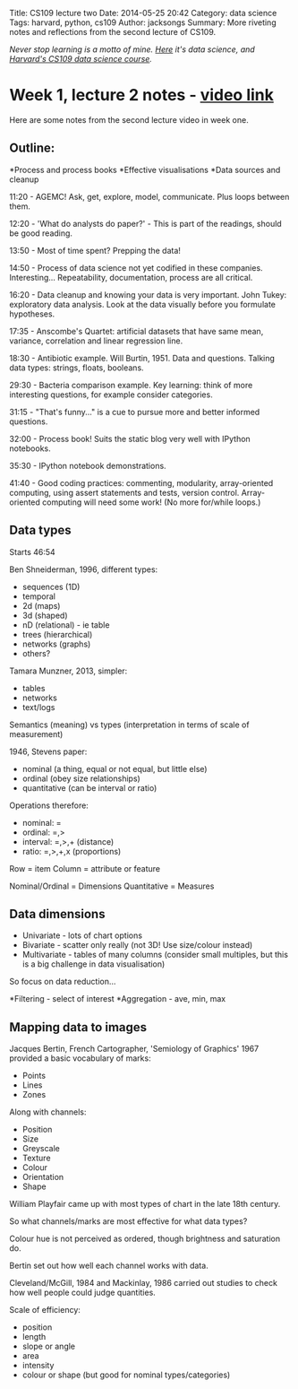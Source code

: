 Title: CS109 lecture two
Date: 2014-05-25 20:42
Category: data science
Tags: harvard, python, cs109
Author: jacksongs
Summary: More riveting notes and reflections from the second lecture of CS109.

*Never stop learning is a motto of mine. [Here](/dabbling-in-data-science.html) it's data science, and [Harvard's CS109 data science course](http://cs109.org/).*

Week 1, lecture 2 notes - [video link](http://cm.dce.harvard.edu/2014/01/14328/L02/index_H264SingleHighBandwidth-16x9.shtml)
=======================

Here are some notes from the second lecture video in week one.

Outline:
--------

*Process and process books
*Effective visualisations
*Data sources and cleanup

11:20 - AGEMC! Ask, get, explore, model, communicate. Plus loops between them.

12:20 - 'What do analysts do paper?' - This is part of the readings, should be good reading.

13:50 - Most of time spent? Prepping the data!

14:50 - Process of data science not yet codified in these companies. Interesting... Repeatability, documentation, process are all critical.

16:20 - Data cleanup and knowing your data is very important. John Tukey: exploratory data analysis. Look at the data visually before you formulate hypotheses.

17:35 - Anscombe's Quartet: artificial datasets that have same mean, variance, correlation and linear regression line.

18:30 - Antibiotic example. Will Burtin, 1951. Data and questions. Talking data types: strings, floats, booleans.

29:30 - Bacteria comparison example. Key learning: think of more interesting questions, for example consider categories.

31:15 - "That's funny..." is a cue to pursue more and better informed questions.

32:00 - Process book! Suits the static blog very well with IPython notebooks.

35:30 - IPython notebook demonstrations.

41:40 - Good coding practices: commenting, modularity, array-oriented computing, using assert statements and tests, version control. Array-oriented computing will need some work! (No more for/while loops.) 

Data types
----------

Starts 46:54

Ben Shneiderman, 1996, different types:

*	sequences (1D)
*	temporal
*	2d (maps)
*	3d (shaped)
*	nD (relational) - ie table
*	trees (hierarchical)
*	networks (graphs)
*	others?

Tamara Munzner, 2013, simpler:

*	tables
*	networks
*	text/logs

Semantics (meaning) vs types (interpretation in terms of scale of measurement)

1946, Stevens paper:

*	nominal (a thing, equal or not equal, but little else)
*	ordinal (obey size relationships)
*	quantitative (can be interval or ratio)

Operations therefore:

*	nominal: =
*	ordinal: =,>
*	interval: =,>,+ (distance)
*	ratio: =,>,+,x (proportions)

Row = item
Column = attribute or feature

Nominal/Ordinal = Dimensions
Quantitative = Measures

Data dimensions
---------------

*	Univariate - lots of chart options
*	Bivariate - scatter only really (not 3D! Use size/colour instead)
*	Multivariate - tables of many columns (consider small multiples, but this is a big challenge in data visualisation)

So focus on data reduction...

*Filtering - select of interest
*Aggregation - ave, min, max

Mapping data to images
----------------------

Jacques Bertin, French Cartographer, 'Semiology of Graphics' 1967 provided a basic vocabulary of marks:

*	Points
*	Lines
*	Zones

Along with channels:

*	Position
*	Size
*	Greyscale
*	Texture
*	Colour
*	Orientation
*	Shape

William Playfair came up with most types of chart in the late 18th century.

So what channels/marks are most effective for what data types?

Colour hue is not perceived as ordered, though brightness and saturation do.

Bertin set out how well each channel works with data.

Cleveland/McGill, 1984 and Mackinlay, 1986 carried out studies to check how well people could judge quantities.

Scale of efficiency:

*	position
*	length
*	slope or angle
*	area
*	intensity
*	colour or shape (but good for nominal types/categories)

